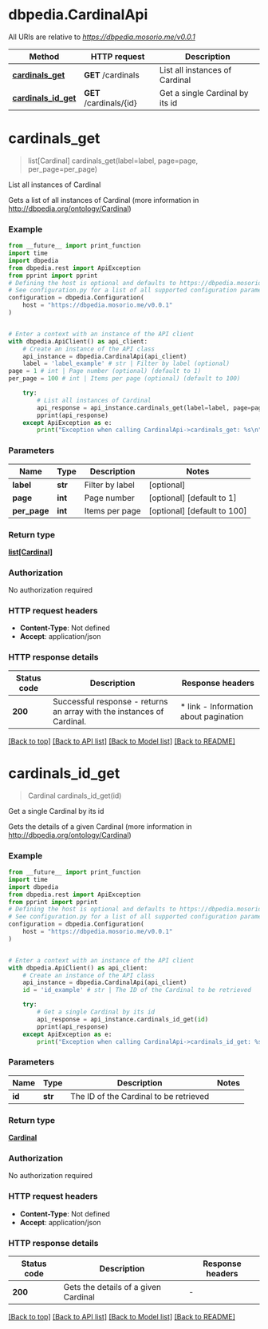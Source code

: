 # dbpedia.CardinalApi

All URIs are relative to *https://dbpedia.mosorio.me/v0.0.1*

Method | HTTP request | Description
------------- | ------------- | -------------
[**cardinals_get**](CardinalApi.md#cardinals_get) | **GET** /cardinals | List all instances of Cardinal
[**cardinals_id_get**](CardinalApi.md#cardinals_id_get) | **GET** /cardinals/{id} | Get a single Cardinal by its id


# **cardinals_get**
> list[Cardinal] cardinals_get(label=label, page=page, per_page=per_page)

List all instances of Cardinal

Gets a list of all instances of Cardinal (more information in http://dbpedia.org/ontology/Cardinal)

### Example

```python
from __future__ import print_function
import time
import dbpedia
from dbpedia.rest import ApiException
from pprint import pprint
# Defining the host is optional and defaults to https://dbpedia.mosorio.me/v0.0.1
# See configuration.py for a list of all supported configuration parameters.
configuration = dbpedia.Configuration(
    host = "https://dbpedia.mosorio.me/v0.0.1"
)


# Enter a context with an instance of the API client
with dbpedia.ApiClient() as api_client:
    # Create an instance of the API class
    api_instance = dbpedia.CardinalApi(api_client)
    label = 'label_example' # str | Filter by label (optional)
page = 1 # int | Page number (optional) (default to 1)
per_page = 100 # int | Items per page (optional) (default to 100)

    try:
        # List all instances of Cardinal
        api_response = api_instance.cardinals_get(label=label, page=page, per_page=per_page)
        pprint(api_response)
    except ApiException as e:
        print("Exception when calling CardinalApi->cardinals_get: %s\n" % e)
```

### Parameters

Name | Type | Description  | Notes
------------- | ------------- | ------------- | -------------
 **label** | **str**| Filter by label | [optional] 
 **page** | **int**| Page number | [optional] [default to 1]
 **per_page** | **int**| Items per page | [optional] [default to 100]

### Return type

[**list[Cardinal]**](Cardinal.md)

### Authorization

No authorization required

### HTTP request headers

 - **Content-Type**: Not defined
 - **Accept**: application/json

### HTTP response details
| Status code | Description | Response headers |
|-------------|-------------|------------------|
**200** | Successful response - returns an array with the instances of Cardinal. |  * link - Information about pagination <br>  |

[[Back to top]](#) [[Back to API list]](../README.md#documentation-for-api-endpoints) [[Back to Model list]](../README.md#documentation-for-models) [[Back to README]](../README.md)

# **cardinals_id_get**
> Cardinal cardinals_id_get(id)

Get a single Cardinal by its id

Gets the details of a given Cardinal (more information in http://dbpedia.org/ontology/Cardinal)

### Example

```python
from __future__ import print_function
import time
import dbpedia
from dbpedia.rest import ApiException
from pprint import pprint
# Defining the host is optional and defaults to https://dbpedia.mosorio.me/v0.0.1
# See configuration.py for a list of all supported configuration parameters.
configuration = dbpedia.Configuration(
    host = "https://dbpedia.mosorio.me/v0.0.1"
)


# Enter a context with an instance of the API client
with dbpedia.ApiClient() as api_client:
    # Create an instance of the API class
    api_instance = dbpedia.CardinalApi(api_client)
    id = 'id_example' # str | The ID of the Cardinal to be retrieved

    try:
        # Get a single Cardinal by its id
        api_response = api_instance.cardinals_id_get(id)
        pprint(api_response)
    except ApiException as e:
        print("Exception when calling CardinalApi->cardinals_id_get: %s\n" % e)
```

### Parameters

Name | Type | Description  | Notes
------------- | ------------- | ------------- | -------------
 **id** | **str**| The ID of the Cardinal to be retrieved | 

### Return type

[**Cardinal**](Cardinal.md)

### Authorization

No authorization required

### HTTP request headers

 - **Content-Type**: Not defined
 - **Accept**: application/json

### HTTP response details
| Status code | Description | Response headers |
|-------------|-------------|------------------|
**200** | Gets the details of a given Cardinal |  -  |

[[Back to top]](#) [[Back to API list]](../README.md#documentation-for-api-endpoints) [[Back to Model list]](../README.md#documentation-for-models) [[Back to README]](../README.md)

